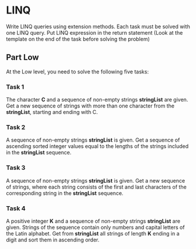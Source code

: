 # LINQ

Write LINQ queries using extension methods. Each task must be solved with
one LINQ query. Put LINQ expression in the return statement (Look at the template on the end of the task before solving the problem)

## Part Low 

At the Low level, you need to solve the following five tasks:

### Task 1
The character **C** and a sequence of non-empty strings **stringList** are given.
Get a new sequence of strings with more than one character from the **stringList**, starting and
ending with C.

### Task 2
A sequence of non-empty strings **stringList** is given.
Get a sequence of ascending sorted integer values equal to the lengths of the strings included
in the **stringList** sequence.

### Task 3
A sequence of non-empty strings **stringList** is given.
Get a new sequence of strings, where each string consists of the first and last characters of the
corresponding string in the **stringList** sequence.

### Task 4
A positive integer **K** and a sequence of non-empty strings **stringList** are given. Strings of the
sequence contain only numbers and capital letters of the Latin alphabet.
Get from **stringList** all strings of length **K** ending in a digit and sort them in ascending order.
